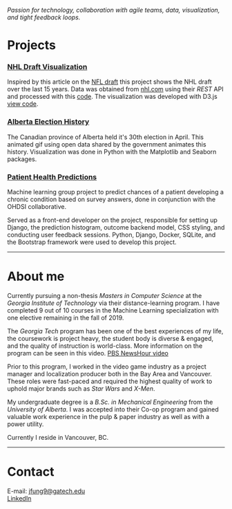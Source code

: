 _Passion for technology, collaboration with agile teams, data, visualization, and tight feedback loops._

# Projects
### [NHL Draft Visualization](hockey-draft-viz) 
Inspired by this article on the [NFL draft](https://www.news.gatech.edu/2017/04/19/interactive-visualization-illustrates-uncertainty-nfl-draft) 
this project shows the NHL draft over the last 15 years.  Data was obtained from
[nhl.com](https://www.nhl.com/) using their _REST_ API and processed with this [code](https://github.com/JonathanFung13/nhl_fantasy).
The visualization was developed with D3.js [view code](https://github.com/JonathanFung13/hockey-draft-viz).

### [Alberta Election History](election-ab)
The Canadian province of Alberta held it's 30th election in April.  This animated gif using open data shared by the
government animates this history.  Visualization was done in Python with the Matplotlib and Seaborn packages.  

### [Patient Health Predictions](https://cs6440-f18-prj14.apps.hdap.gatech.edu/)
Machine learning group project to predict chances of a patient developing 
a chronic condition based on survey answers, done in conjunction with the OHDSI collaborative.

Served as a front-end developer on the project, responsible for setting up Django, the prediction histogram, 
outcome backend model, CSS styling, and conducting user feedback sessions.  Python, Django, Docker, SQLite, and 
the Bootstrap framework were used to develop this project.  

---

# About me
Currently pursuing a non-thesis _Masters in Computer Science_ at the _Georgia Institute of Technology_ via their 
distance-learning program.  I have completed 9 out of 10 courses in the Machine Learning specialization with one 
elective remaining in the fall of 2019.

The _Georgia Tech_ program has been one of the best experiences of my life, the coursework is project heavy, the 
student body is diverse & engaged, and the quality of instruction is world-class.  More information on the program 
can be seen in this video. [PBS NewsHour video](https://youtu.be/6xNpquytdzw)

Prior to this program, I worked in the video game industry as a project manager and localization producer both in the 
Bay Area and Vancouver.  These roles were fast-paced and required the highest quality of work to uphold major 
brands such as _Star Wars_ and _X-Men_.

My undergraduate degree is a _B.Sc. in Mechanical Engineering_ from the _University of Alberta_.  I was accepted into 
their Co-op program and gained valuable work experience in the pulp & paper industry as well as with a power utility.  

Currently I reside in Vancouver, BC.  

---

# Contact
E-mail: [jfung9@gatech.edu](mailto:jfung9@gatech.edu)  
[LinkedIn](https://www.linkedin.com/in/jon-fung/)
